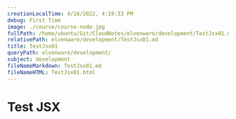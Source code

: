 ```yaml
---
creationLocalTime: 4/18/2022, 4:19:33 PM
debug: First Time
image: ./course/course-node.jpg
fullPath: /home/ubuntu/Git/CloudNotes/elvenware/development/TestJsx01.md
relativePath: elvenware/development/TestJsx01.md
title: TestJsx01
queryPath: elvenware/development/
subject: development
fileNameMarkdown: TestJsx01.md
fileNameHTML: TestJsx01.html
---
```



<!-- toc -->
<!-- tocstop -->

# Test JSX
